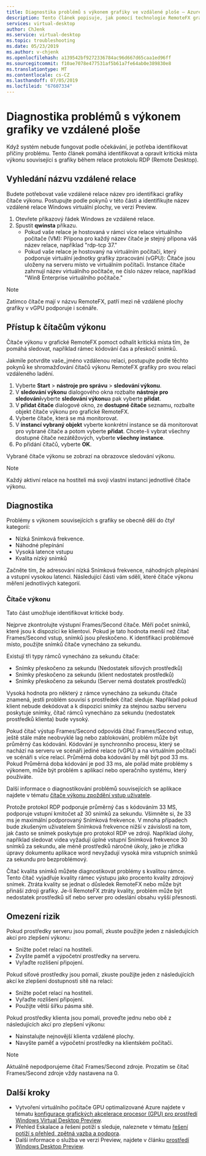 ```yaml
---
title: Diagnostika problémů s výkonem grafiky ve vzdálené ploše – Azure
description: Tento článek popisuje, jak pomocí technologie RemoteFX grafiky čítačů v relací vzdálené plochy protokolu můžete diagnostikovat problémy s výkonem s grafikou v virtuální plochy Windows.
services: virtual-desktop
author: ChJenk
ms.service: virtual-desktop
ms.topic: troubleshooting
ms.date: 05/23/2019
ms.author: v-chjenk
ms.openlocfilehash: a139542bf9272336784ac96d667d65caa1ed96ff
ms.sourcegitcommit: f10ae7078e477531af5b61a7fe64ab0e389830e8
ms.translationtype: MT
ms.contentlocale: cs-CZ
ms.lasthandoff: 07/05/2019
ms.locfileid: "67607334"
---
```

# <a name="diagnose-graphics-performance-issues-in-remote-desktop"></a>Diagnostika problémů s výkonem grafiky ve vzdálené ploše

Když systém nebude fungovat podle očekávání, je potřeba identifikovat příčiny problému. Tento článek pomáhá identifikovat a opravit kritická místa výkonu související s grafiky během relace protokolu RDP (Remote Desktop).

## <a name="find-your-remote-session-name"></a>Vyhledání názvu vzdálené relace

Budete potřebovat vaše vzdálené relace název pro identifikaci grafiky čítače výkonu. Postupujte podle pokynů v této části a identifikujte název vzdálené relace Windows virtuální plochy, ve verzi Preview.

1. Otevřete příkazový řádek Windows ze vzdálené relace.
2. Spustit **qwinsta** příkazu.
    - Pokud vaše relace je hostovaná v rámci více relace virtuálního počítače (VM): Přípona pro každý název čítače je stejný přípona váš název relace, například "rdp-tcp 37."
    - Pokud vaše relace je hostovaný na virtuálním počítači, který podporuje virtuální jednotky grafiky zpracování (vGPU): Čítače jsou uloženy na serveru místo ve virtuálním počítači. Instance čítače zahrnují název virtuálního počítače, ne číslo název relace, například "Win8 Enterprise virtuálního počítače."

>[!NOTE]
> Zatímco čítače mají v názvu RemoteFX, patří mezi ně vzdálené plochy grafiky v vGPU podporuje i scénáře.

## <a name="access-performance-counters"></a>Přístup k čítačům výkonu

Čítače výkonu v grafické RemoteFX pomoct odhalit kritická místa tím, že pomáhá sledovat, například rámec kódování čas a přeskočí snímků.

Jakmile potvrdíte vaše_jméno vzdálenou relaci, postupujte podle těchto pokynů ke shromažďování čítačů výkonu RemoteFX grafiky pro svou relaci vzdáleného ladění.

1. Vyberte **Start** > **nástroje pro správu** > **sledování výkonu**.
2. V **sledování výkonu** dialogového okna rozbalte **nástroje pro sledování**vyberte **sledování výkonu**a pak vyberte **přidat**.
3. V **přidat čítače** dialogové okno, ze **dostupné čítače** seznamu, rozbalte objekt čítače výkonu pro grafické RemoteFX.
4. Vyberte čítače, která se má monitorovat.
5. V **instancí vybraný objekt** vyberte konkrétní instance se dá monitorovat pro vybrané čítače a potom vyberte **přidat**. Chcete-li vybrat všechny dostupné čítače nezátěžových, vyberte **všechny instance**.
6. Po přidání čítačů, vyberte **OK**.

Vybrané čítače výkonu se zobrazí na obrazovce sledování výkonu.

>[!NOTE]
>Každý aktivní relace na hostiteli má svoji vlastní instanci jednotlivé čítače výkonu.

## <a name="diagnosis"></a>Diagnostika

Problémy s výkonem souvisejících s grafiky se obecně dělí do čtyř kategorií:

- Nízká Snímková frekvence.
- Náhodné přepínání
- Vysoká latence vstupu
- Kvalita nízký snímků

Začněte tím, že adresování nízká Snímková frekvence, náhodných přepínání a vstupní vysokou latenci. Následující části vám sdělí, které čítače výkonu měření jednotlivých kategorií.

### <a name="performance-counters"></a>Čítače výkonu

Tato část umožňuje identifikovat kritické body.

Nejprve zkontrolujte výstupní Frames/Second čítače. Měří počet snímků, které jsou k dispozici ke klientovi. Pokud je tato hodnota menší než čítač Frames/Second vstup, snímků jsou přeskočeno. K identifikaci problémové místo, použijte snímků čítače vynecháno za sekundu.

Existují tři typy rámců vynecháno za sekundu čítače:

- Snímky přeskočeno za sekundu (Nedostatek síťových prostředků)
- Snímky přeskočeno za sekundu (klient nedostatek prostředků)
- Snímky přeskočeno za sekundu (Server nemá dostatek prostředků)

Vysoká hodnota pro některý z rámce vynecháno za sekundu čítače znamená, jestli problém souvisí s prostředek čítač sleduje. Například pokud klient nebude dekódovat a k dispozici snímky za stejnou sazbu serveru poskytuje snímky, čítač rámců vynecháno za sekundu (nedostatek prostředků klienta) bude vysoký.

Pokud čítač výstup Frames/Second odpovídá čítač Frames/Second vstup, ještě stále máte neobvyklé lag nebo zablokování, problém může být průměrný čas kódování. Kódování je synchronního procesu, který se nachází na serveru ve scénáři jediné relace (vGPU) a na virtuálním počítači ve scénáři s více relací. Průměrná doba kódování by měl být pod 33 ms. Pokud Průměrná doba kódování je pod 33 ms, ale pořád máte problémy s výkonem, může být problém s aplikací nebo operačního systému, který používáte.

Další informace o diagnostikování problémů souvisejících se aplikace najdete v tématu [čítače výkonu zpoždění vstup uživatele](https://docs.microsoft.com/windows-server/remote/remote-desktop-services/rds-rdsh-performance-counters).

Protože protokol RDP podporuje průměrný čas s kódováním 33 MS, podporuje vstupní kmitočet až 30 snímků za sekundu. Všimněte si, že 33 ms je maximální podporovaný Snímková frekvence. V mnoha případech bude zkušeným uživatelem Snímková frekvence nižší v závislosti na tom, jak často se snímek poskytuje pro protokol RDP ve zdroji. Například úlohy, například sledovat videa vyžadují úplné vstupní Snímková frekvence 30 snímků za sekundu, ale méně prostředků náročné úkoly, jako je zřídka úpravy dokumentu aplikace word nevyžadují vysoká míra vstupních snímků za sekundu pro bezproblémový.

Čítač kvalita snímků můžete diagnostikovat problémy s kvalitou rámce. Tento čítač vyjadřuje kvality rámec výstupu jako procento kvality zdrojový snímek. Ztráta kvality se jednat o důsledek RemoteFX nebo může být přináší zdroji grafiky. Je-li RemoteFX ztráty kvality, problém může být nedostatek prostředků síť nebo server pro odeslání obsahu vyšší přesnosti.

## <a name="mitigation"></a>Omezení rizik

Pokud prostředky serveru jsou pomalí, zkuste použijte jeden z následujících akcí pro zlepšení výkonu:

- Snižte počet relací na hostiteli.
- Zvyšte paměť a výpočetní prostředky na serveru.
- Vyřaďte rozlišení připojení.

Pokud síťové prostředky jsou pomalí, zkuste použijte jeden z následujících akcí ke zlepšení dostupnosti sítě na relaci:

- Snižte počet relací na hostiteli.
- Vyřaďte rozlišení připojení.
- Použijte větší šířku pásma sítě.

Pokud prostředky klienta jsou pomalí, proveďte jednu nebo obě z následujících akcí pro zlepšení výkonu:

- Nainstalujte nejnovější klienta vzdálené plochy.
- Navyšte paměť a výpočetní prostředky na klientském počítači.

> [!NOTE]
> Aktuálně nepodporujeme čítač Frames/Second zdroje. Prozatím se čítač Frames/Second zdroje vždy nastavena na 0.

## <a name="next-steps"></a>Další kroky

- Vytvoření virtuálního počítače GPU optimalizované Azure najdete v tématu [konfigurace grafických akcelerace procesor (GPU) pro prostředí Windows Virtual Desktop Preview](https://docs.microsoft.com/azure/virtual-desktop/configure-vm-gpu).
- Přehled Eskalace a řešení potíží s sleduje, naleznete v tématu [řešení potíží s přehled, zpětná vazba a podpora](https://docs.microsoft.com/azure/virtual-desktop/troubleshoot-set-up-overview).
- Další informace o služba ve verzi Preview, najdete v článku [prostředí Windows Desktop Preview](https://docs.microsoft.com/azure/virtual-desktop/environment-setup).
